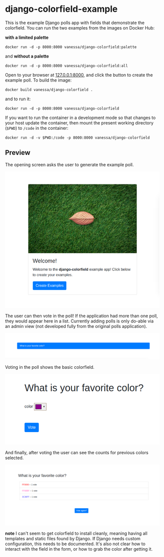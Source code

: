 # django-colorfield-example

This is the example Django polls app with fields that demonstrate the colorfield. You can run the two examples from the images on Docker Hub:

**with a limited palette**

```
docker run -d -p 8000:8000 vanessa/django-colorfield:palette
```

and **without a palette**

```
docker run -d -p 8000:8000 vanessa/django-colorfield:all
```

Open to your browser at [127.0.0.1:8000](http://127.0.0.1:8000), and click the
button to create the example poll. To build the image:

```
docker build vanessa/django-colorfield .
```

and to run it:

```
docker run -d -p 8000:8000 vanessa/django-colorfield
```

If you want to run the container in a development mode so that changes to your host update the container, then mount the present working directory (`$PWD`) to `/code` in the container:

```
docker run -d -v $PWD:/code -p 8000:8000 vanessa/django-colorfield
```

## Preview

The opening screen asks the user to generate the example poll.

![img/example1.png](img/example1.png)

The user can then vote in the poll! If the application had more than one poll, they would appear here in a list. Currently adding polls is only do-able via an admin view (not developed fully from the original polls application).


![img/example2.png](img/example2.png)


Voting in the poll shows the basic colorfield.

![img/example3.png](img/example3.png)


And finally, after voting the user can see the counts for previous colors selected.

![img/example4.png](img/example4.png)


**note** I can't seem to get colorfield to install cleanly, meaning having all templates and static files found by Django. If Django needs custom configuration, this needs to be documented. It's also not clear how to interact with the field in the form, or how to grab the color after getting it.
